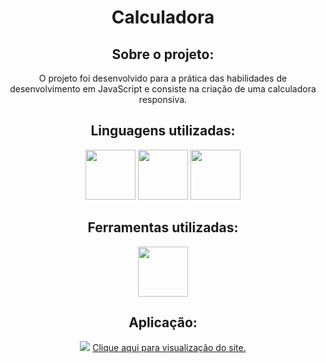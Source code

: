 <h1 align="center">Calculadora</h1>
<div align="center">
  <h2>Sobre o projeto:</h2>
  <p>O projeto foi desenvolvido para a prática das habilidades de desenvolvimento em JavaScript e consiste na criação de uma calculadora responsiva.</p>
</div>
<div align="center">
  <h2>Linguagens utilizadas:</h2>
  <img height="80em" src="https://cdn.jsdelivr.net/gh/devicons/devicon@latest/icons/html5/html5-original.svg" />
  <img height="80em" src="https://cdn.jsdelivr.net/gh/devicons/devicon@latest/icons/css3/css3-original.svg" />
  <img height="80em" src="https://cdn.jsdelivr.net/gh/devicons/devicon@latest/icons/javascript/javascript-original.svg" />

</div>
<div align="center">
  <h2>Ferramentas utilizadas:</h2>
  <img height="80em" src="https://cdn.jsdelivr.net/gh/devicons/devicon@latest/icons/vscode/vscode-original.svg" />
</div>
<div align="center">
  <h2>Aplicação:</h2>
  <img src="https://github.com/MariaBeatrizBC/Calculadora/assets/129955834/fc5f887a-783b-456c-b896-58e2fdc53c32">
  <a href="https://mariabeatrizbc.github.io/Calculadora/" target="_blank">Clique aqui para visualização do site.</a>
  <br>
  <br>
</div>
